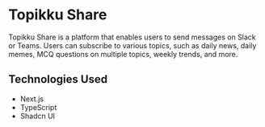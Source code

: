 # Topikku Share

Topikku Share is a platform that enables users to send messages on Slack or Teams. Users can subscribe to various topics, such as daily news, daily memes, MCQ questions on multiple topics, weekly trends, and more.

## Technologies Used

- Next.js
- TypeScript
- Shadcn UI